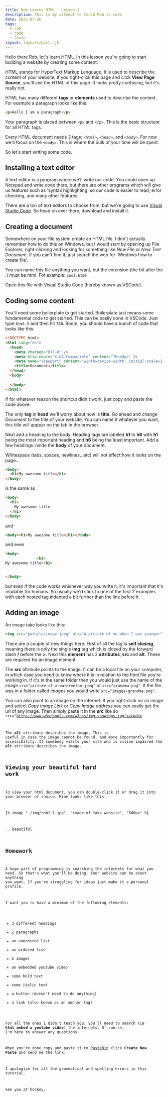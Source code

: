 ```yaml
---
title: Rob Learns HTML - Lesson 1
description: This is my attempt to teach Rob to code
date: 2021-07-26
tags:
  - rob
  - code
  - learn
layout: layouts/post.njk
---
```


Hello there Rob, let's learn HTML. In this lesson you're going to start building a website by creating some content.

HTML stands for HyperText Markup Language. It is used to describe the content of your website. If you right-click this page and click **View Page Source**, you'll see the HTML of this page. It looks pretty confusing, but it's really not.

HTML has many different **tags** or **elements** used to describe the content. For example a paragraph looks like this:

```html
<p>Hello I am a paragraph</p>
```

Your paragraph is placed between <code class="language-">\<p></code> and <code class="language-">\</p></code>. This is the basic structure for all HTML tags.

Every HTML document needs 3 tags: <code class="language-">\<html></code>, <code class="language-">\<head></code>, and <code class="language-">\<body></code>. For now we'll focus on the <code class="language-">\<body></code>. This is where the bulk of your time will be spent.

So let's start writing some code.

## Installing a text editor

A text editor is a program where we'll write our code. You could open up Notepad and write code there, but there are other programs which will give us features such as 'syntax highlighting' so our code is easier to read, error checking, and many other features.

There are a ton of text editors to choose from, but we're going to use [Visual Studio Code](https://code.visualstudio.com/). So head on over there, download and install it.

## Creating a document

Somewhere on your file system create an HTML file. I don't actually remember how to do this on Windows, but I would start by opening up File Explorer, right-clicking and looking for something like _New File_ or _New Text Document_. If you can't find it, just search the web for 'Windows how to create file'.

You can name this file anything you want, but the extension (the bit after the .) must be html. For example: <code class="language-">cool.html</code>

Open this file with Visual Studio Code (hereby known as VSCode).

## Coding some content

You'll need some boilerplate to get started. Boilerplate just means some fundamental code to get started. This can be easily done in VSCode. Just type <code class="language-">html:5</code> and then hit <code class="language-">TAB</code>. Boom, you should have a bunch of code that looks like this:

```html
<!DOCTYPE html>
<html lang="en">
  <head>
    <meta charset="UTF-8" />
    <meta http-equiv="X-UA-Compatible" content="IE=edge" />
    <meta name="viewport" content="width=device-width, initial-scale=1.0" />
    <title>Document</title>
  </head>
  <body>
  
  </body>
</html>
```

If for whatever reason the shortcut didn't work, just copy and paste the code above.

The only **tag** in **head** we'll worry about now is **title**. Go ahead and change *Document* to the title of your website. You can name it whatever you want, this title will appear on the tab in the browser.

Next add a heading to the body. Heading tags are labeled **h1** to **h6** with **h1** being the most important heading and **h6** being the least important. Add a few headings inside the **body** of your document.

Whitespace (tabs, spaces, newlines...etc) will not effect how it looks on the page...

```html
<body>
  <h1>My awesome title</h1>
</body>
```

is the same as

```html
<body>
  <h1>
    My awesome title
  </h1>
</body>
```

and

```html
<body><h1>My awesome title</h1></body>
```

and even

```html
<body>
              <h1>
My awesome title</h1>


</body>
```

but even if the code works whichever way you write it, it's important that it's readable for humans. So usually we'd stick to one of the first 2 examples with each nested tag indented a bit further than the line before it.

## Adding an image

An image take looks like this:

```html
<img src="path/to/image.jpeg" alt="A picture of me when I was younger" />
```

There are a couple of new things here. First of all the tag is **self closing**, meaning there is only the single **img** tag which is closed by the forward slash **/** before the **>**. Next this **element** has 2 **attributes**, **src** and **alt**. These are required for an image element.

The **src** attribute points to the image. It can be a local file on your computer, in which case you need to know where it is in relation to the html file you're working in. If it's in the same folder then you would just use the name of the image <code class="language-">src="picture-of-a-watermelon.jpeg"</code> or <code class="language-">src="grandma.png"</code>. If the file was in a folder called *images* you would write <code class="language-">src="images/grandma.png"</code>.

You can also point to an image on the internet. If you right-click on an image and select *Copy Image Link* or *Copy Image address* you can easily get the url of any image. Then simply paste it in the **src** like so <code class="language-">src="https://www.w3schools.com/w3css/img_snowtops.jpg"</code>

The **alt** attribute describes the image. This is useful in case the image cannot be found, and more importantly for accessibility. If somebody visits your site who is vision impaired the **alt** attribute describes the image.

## Viewing your beautiful hard work

To view your html document, you can double-click it or drag it into your browser of choice. Mine looks like this:

{% image "./img/rob1-1.jpg", "image of fake website", "600px" %}

...beautiful

## Homework

A huge part of programming is searching the internets for what you need. So that's what you'll be doing. Your website can be about anything you want. If you're struggling for ideas just make it a personal profile.

I want you to have a minimum of the following elements:
- 3 different headings
- 2 paragraphs
- an unordered list
- an ordered list
- 2 images
- an embedded youtube video
- some bold text
- some italic text
- a button (doesn't need to do anything)
- a link (also known as an anchor tag)

For all the ones I didn't teach you, you'll need to search (ie **html embed a youtube video**) the internets. Of course, I'm here to answer any questions.

When you're done copy and paste it to [PasteBin](https://pastebin.com/) click **Create New Paste** and send me the link.

I apologize for all the grammatical and spelling errors in this tutorial.

See you at hockey.
